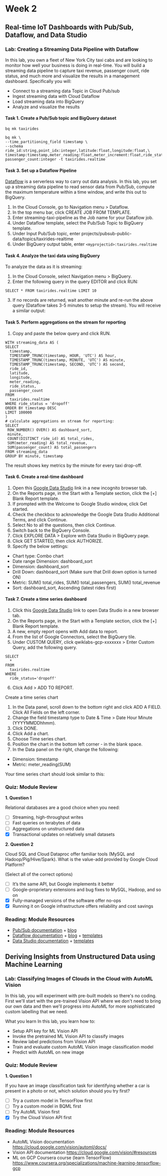 # Week 2

## Real-time IoT Dashboards with Pub/Sub, Dataflow, and Data Studio

### Lab: Creating a Streaming Data Pipeline with Dataflow
In this lab, you own a fleet of New York City taxi cabs and are looking to monitor how well your business is doing in real-time. You will build a streaming data pipeline to capture taxi revenue, passenger count, ride status, and much more and visualize the results in a management dashboard. Specifically you will:

- Connect to a streaming data Topic in Cloud Pub/sub
- Ingest streaming data with Cloud Dataflow
- Load streaming data into BigQuery
- Analyze and visualize the results 

#### Task 1. Create a Pub/Sub topic and BigQuery dataset
```
bq mk taxirides
```

```
bq mk \
--time_partitioning_field timestamp \
--schema ride_id:string,point_idx:integer,latitude:float,longitude:float,\
timestamp:timestamp,meter_reading:float,meter_increment:float,ride_status:string,\
passenger_count:integer -t taxirides.realtime
```

#### Task 3. Set up a Dataflow Pipeline
[Dataflow](https://cloud.google.com/dataflow/) is a serverless way to carry out data analysis. In this lab, you set up a streaming data pipeline to read sensor data from Pub/Sub, compute the maximum temperature within a time window, and write this out to BigQuery.

1. In the Cloud Console, go to Navigation menu > Dataflow.
2. In the top menu bar, click CREATE JOB FROM TEMPLATE.
3. Enter streaming-taxi-pipeline as the Job name for your Dataflow job.
4. Under Dataflow template, select the Pub/Sub Topic to BigQuery template.
5. Under Input Pub/Sub topic, enter projects/pubsub-public-data/topics/taxirides-realtime
6. Under BigQuery output table, enter `<myprojectid>:taxirides.realtime`

#### Task 4. Analyze the taxi data using BigQuery
To analyze the data as it is streaming:

1. In the Cloud Console, select Navigation menu > BigQuery.
2. Enter the following query in the query EDITOR and click RUN:

```
SELECT * FROM taxirides.realtime LIMIT 10
```
3. If no records are returned, wait another minute and re-run the above query (Dataflow takes 3-5 minutes to setup the stream). You will receive a similar output:

#### Task 5. Perform aggregations on the stream for reporting
1. Copy and paste the below query and click RUN.
```
WITH streaming_data AS (
SELECT
  timestamp,
  TIMESTAMP_TRUNC(timestamp, HOUR, 'UTC') AS hour,
  TIMESTAMP_TRUNC(timestamp, MINUTE, 'UTC') AS minute,
  TIMESTAMP_TRUNC(timestamp, SECOND, 'UTC') AS second,
  ride_id,
  latitude,
  longitude,
  meter_reading,
  ride_status,
  passenger_count
FROM
  taxirides.realtime
WHERE ride_status = 'dropoff'
ORDER BY timestamp DESC
LIMIT 100000
)
# calculate aggregations on stream for reporting:
SELECT
 ROW_NUMBER() OVER() AS dashboard_sort,
 minute,
 COUNT(DISTINCT ride_id) AS total_rides,
 SUM(meter_reading) AS total_revenue,
 SUM(passenger_count) AS total_passengers
FROM streaming_data
GROUP BY minute, timestamp
```
The result shows key metrics by the minute for every taxi drop-off.

#### Task 6. Create a real-time dashboard
1. Open this [Google Data Studio](https://datastudio.google.com/) link in a new incognito browser tab.
2. On the Reports page, in the Start with a Template section, click the [+] Blank Report template.
3. If prompted with the Welcome to Google Studio window, click Get started.
4. Check the checkbox to acknowledge the Google Data Studio Additional Terms, and click Continue.
5. Select No to all the questions, then click Continue.
6. Switch back to the BigQuery Console.
7. Click EXPLORE DATA > Explore with Data Studio in BigQuery page.
8. Click GET STARTED, then click AUTHORIZE.
9. Specify the below settings:
  - Chart type: Combo chart
  - Date range Dimension: dashboard_sort
  - Dimension: dashboard_sort
  - Drill Down: dashboard_sort (Make sure that Drill down option is turned ON)
  - Metric: SUM() total_rides, SUM() total_passengers, SUM() total_revenue
  - Sort: dashboard_sort, Ascending (latest rides first)

#### Task 7. Create a time series dashboard
1. Click this [Google Data Studio](https://datastudio.google.com/) link to open Data Studio in a new browser tab.
2. On the Reports page, in the Start with a Template section, click the [+] Blank Report template.
3. A new, empty report opens with Add data to report.
4. From the list of Google Connectors, select the BigQuery tile.
5. Under CUSTOM QUERY, click qwiklabs-gcp-xxxxxxx > Enter Custom Query, add the following query.
```
SELECT
  *
FROM
  taxirides.realtime
WHERE
  ride_status='dropoff'
```
6. Click Add > ADD TO REPORT.

Create a time series chart
1. In the Data panel, scroll down to the bottom right and click ADD A FIELD. Click All Fields on the left corner.
2. Change the field timestamp type to Date & Time > Date Hour Minute (YYYYMMDDhhmm).
3. Click DONE.
4. Click Add a chart.
5. Choose Time series chart.
6. Position the chart in the bottom left corner - in the blank space.
7. In the Data panel on the right, change the following:
- Dimension: timestamp
- Metric: meter_reading(SUM)

Your time series chart should look similar to this:

### Quiz: Module Review
**1. Question 1**

Relational databases are a good choice when you need:

- [ ] Streaming, high-throughput writes
- [ ] Fast queries on terabytes of data
- [ ] Aggregations on unstructured data
- [x] Transactional updates on relatively small datasets

**2. Question 2**

Cloud SQL and Cloud Dataproc offer familiar tools (MySQL and Hadoop/Pig/Hive/Spark). What is the value-add provided by Google Cloud Platform?

(Select all of the correct options)

- [ ] It’s the same API, but Google implements it better
- [ ] Google-proprietary extensions and bug fixes to MySQL, Hadoop, and so on
- [x] Fully-managed versions of the software offer no-ops
- [x] Running it on Google infrastructure offers reliability and cost savings

### Reading: Module Resources
- [Pub/Sub documentation](https://cloud.google.com/pubsub/docs/) + [blog](https://cloud.google.com/pubsub/docs/release-notes)
- [Dataflow documentation](https://cloud.google.com/dataflow/docs/) + [blog](https://cloud.google.com/blog/products/data-analytics/) + [templates](https://github.com/GoogleCloudPlatform/DataflowTemplates/)
- [Data Studio documentation](https://developers.google.com/datastudio/) + [templates](https://datastudiogallery.appspot.com/gallery)

## Deriving Insights from Unstructured Data using Machine Learning
### Lab: Classifying Images of Clouds in the Cloud with AutoML Vision
In this lab, you will experiment with pre-built models so there's no coding. First we'll start with the pre-trained Vision API where we don't need to bring our own data and then we'll progress into AutoML for more sophisticated custom labelling that we need.

What you learn
In this lab, you learn how to:
- Setup API key for ML Vision API
- Invoke the pretrained ML Vision API to classify images
- Review label predictions from Vision API
- Train and evaluate custom AutoML Vision image classification model
- Predict with AutoML on new image

### Quiz: Module Review
**1. Question 1**

If you have an image classification task for identifying whether a car is present in a photo or not, which solution should you try first?


- [ ] Try a custom model in TensorFlow first
- [ ] Try a custom model in BQML first
- [ ] Try AutoML Vision first
- [x] Try the Cloud Vision API first

### Reading: Module Resources
- AutoML Vision documentation https://cloud.google.com/vision/automl/docs/
- Vision API documentation https://cloud.google.com/vision/#resources
- ML on GCP Coursera course (learn TensorFlow) https://www.coursera.org/specializations/machine-learning-tensorflow-gcp
